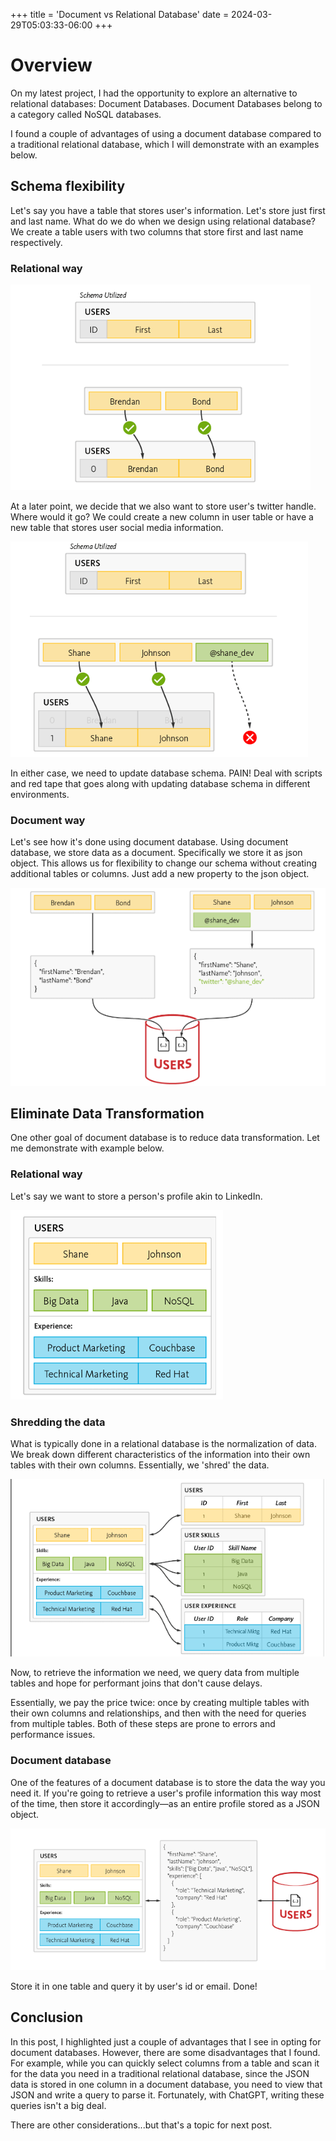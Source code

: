 +++
title = 'Document vs Relational Database'
date = 2024-03-29T05:03:33-06:00
+++

# Overview

On my latest project, I had the opportunity to explore an alternative to relational databases: Document Databases. Document Databases belong to a category called NoSQL databases.

I found a couple of advantages of using a document database compared to a traditional relational database, which I will demonstrate with an examples below.




## Schema flexibility


Let's say you have a table that stores user's information.  Let's store just first and last name. What do we do when we design using relational database? We create a table users with two columns that store first and last name respectively.



### Relational way

 ![relational-way](./initial-user-schema.png)


At a later point, we decide that we also want to store user's twitter handle. 
Where would it go?  We could create a new column in user table or have a new table 
that stores user social media information. 

![update user schema](update-user-schema.png)

In either case, we need to update database schema. 
PAIN! Deal with scripts and red tape that goes along with updating database schema in different environments.



### Document way

Let's see how it's done using document database. Using document database, we store data as a document. Specifically we store it as json object. This allows us for flexibility to change our schema without creating additional tables or columns. Just add a new property to the json object.

![](update-user-structure-using-json-document.png)


## Eliminate Data Transformation


One other goal of document database is to reduce data transformation. Let me demonstrate with example below.


### Relational way

Let's say we want to store a person's profile akin to LinkedIn.


![](user-profile.png)



### Shredding the data

What is typically done in a relational database is the normalization of data. We break down different characteristics of the information into their own tables with their own columns. Essentially, we 'shred' the data.

![](shred-user-profile-data.png)

Now, to retrieve the information we need, we query data from multiple tables and hope for performant joins that don't cause delays.

Essentially, we pay the price twice: once by creating multiple tables with their own columns and relationships, and then with the need for queries from multiple tables. Both of these steps are prone to errors and performance issues.


### Document database

One of the features of a document database is to store the data the way you need it. If you're going to retrieve a user's profile information this way most of the time, then store it accordingly—as an entire profile stored as a JSON object.

![](user-profile-as-json-document.png)

Store it in one table and query it by user's id or email. Done!

## Conclusion

In this post, I highlighted just a couple of advantages that I see in opting for document databases. However, there are some disadvantages that I found. For example, while you can quickly select columns from a table and scan it for the data you need in a traditional relational database, since the JSON data is stored in one column in a document database, you need to view that JSON and write a query to parse it. Fortunately, with ChatGPT, writing these queries isn't a big deal.

There are other considerations...but that's a topic for next post. 






